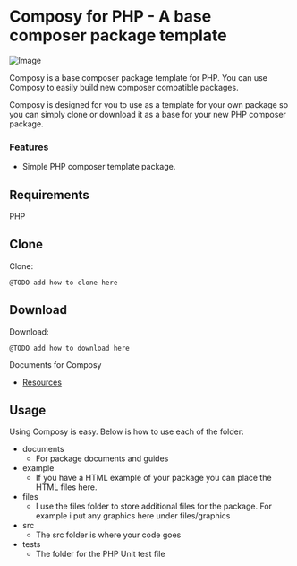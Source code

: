 # Composy for PHP - A base composer package template

![Image](files/graphics/)

Composy is a base composer package template for PHP. You can use Composy to easily build new composer compatible packages.

Composy is designed for you to use as a template for your own package so you can simply clone or download it as a base for your new PHP composer package.
    
###  Features

* Simple PHP composer template package.

## Requirements
PHP

## Clone
Clone:

```
@TODO add how to clone here
```

## Download
Download:

```
@TODO add how to download here
```

Documents for Composy
* [Resources](documents/resources.md)


## Usage

Using Composy is easy. Below is how to use each of the folder:
* documents
    * For package documents and guides
* example
    * If you have a HTML example of your package you can place the HTML files here.
* files
    * I use the files folder to store additional files for the package. For example i put any graphics here under files/graphics
* src
    * The src folder is where your code goes
* tests
    * The folder for the PHP Unit test file



